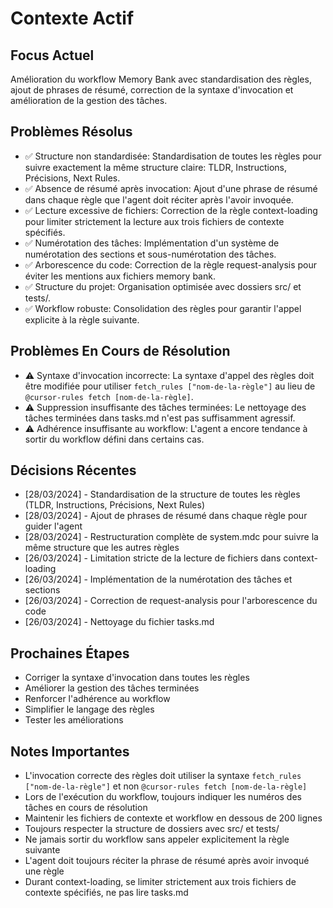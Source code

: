 # Contexte Actif

## Focus Actuel
Amélioration du workflow Memory Bank avec standardisation des règles, ajout de phrases de résumé, correction de la syntaxe d'invocation et amélioration de la gestion des tâches.

## Problèmes Résolus
- ✅ Structure non standardisée: Standardisation de toutes les règles pour suivre exactement la même structure claire: TLDR, Instructions, Précisions, Next Rules.
- ✅ Absence de résumé après invocation: Ajout d'une phrase de résumé dans chaque règle que l'agent doit réciter après l'avoir invoquée.
- ✅ Lecture excessive de fichiers: Correction de la règle context-loading pour limiter strictement la lecture aux trois fichiers de contexte spécifiés.
- ✅ Numérotation des tâches: Implémentation d'un système de numérotation des sections et sous-numérotation des tâches.
- ✅ Arborescence du code: Correction de la règle request-analysis pour éviter les mentions aux fichiers memory bank.
- ✅ Structure du projet: Organisation optimisée avec dossiers src/ et tests/.
- ✅ Workflow robuste: Consolidation des règles pour garantir l'appel explicite à la règle suivante.

## Problèmes En Cours de Résolution
- ⚠️ Syntaxe d'invocation incorrecte: La syntaxe d'appel des règles doit être modifiée pour utiliser `fetch_rules ["nom-de-la-règle"]` au lieu de `@cursor-rules fetch [nom-de-la-règle]`.
- ⚠️ Suppression insuffisante des tâches terminées: Le nettoyage des tâches terminées dans tasks.md n'est pas suffisamment agressif.
- ⚠️ Adhérence insuffisante au workflow: L'agent a encore tendance à sortir du workflow défini dans certains cas.

## Décisions Récentes
- [28/03/2024] - Standardisation de la structure de toutes les règles (TLDR, Instructions, Précisions, Next Rules)
- [28/03/2024] - Ajout de phrases de résumé dans chaque règle pour guider l'agent
- [28/03/2024] - Restructuration complète de system.mdc pour suivre la même structure que les autres règles
- [26/03/2024] - Limitation stricte de la lecture de fichiers dans context-loading
- [26/03/2024] - Implémentation de la numérotation des tâches et sections
- [26/03/2024] - Correction de request-analysis pour l'arborescence du code
- [26/03/2024] - Nettoyage du fichier tasks.md

## Prochaines Étapes
- Corriger la syntaxe d'invocation dans toutes les règles
- Améliorer la gestion des tâches terminées
- Renforcer l'adhérence au workflow
- Simplifier le langage des règles
- Tester les améliorations

## Notes Importantes
- L'invocation correcte des règles doit utiliser la syntaxe `fetch_rules ["nom-de-la-règle"]` et non `@cursor-rules fetch [nom-de-la-règle]`
- Lors de l'exécution du workflow, toujours indiquer les numéros des tâches en cours de résolution
- Maintenir les fichiers de contexte et workflow en dessous de 200 lignes
- Toujours respecter la structure de dossiers avec src/ et tests/
- Ne jamais sortir du workflow sans appeler explicitement la règle suivante
- L'agent doit toujours réciter la phrase de résumé après avoir invoqué une règle
- Durant context-loading, se limiter strictement aux trois fichiers de contexte spécifiés, ne pas lire tasks.md
